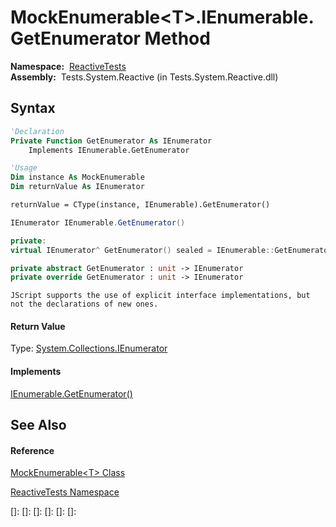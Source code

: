 # MockEnumerable\<T\>.IEnumerable.GetEnumerator Method

**Namespace:**  [ReactiveTests](ReactiveTests\ReactiveTests.md)  
**Assembly:**  Tests.System.Reactive (in Tests.System.Reactive.dll)

## Syntax

```vb
'Declaration
Private Function GetEnumerator As IEnumerator
    Implements IEnumerable.GetEnumerator
```

```vb
'Usage
Dim instance As MockEnumerable
Dim returnValue As IEnumerator

returnValue = CType(instance, IEnumerable).GetEnumerator()
```

```csharp
IEnumerator IEnumerable.GetEnumerator()
```

```c++
private:
virtual IEnumerator^ GetEnumerator() sealed = IEnumerable::GetEnumerator
```

```fsharp
private abstract GetEnumerator : unit -> IEnumerator 
private override GetEnumerator : unit -> IEnumerator 
```

```jscript
JScript supports the use of explicit interface implementations, but not the declarations of new ones.
```

#### Return Value

Type: [System.Collections.IEnumerator](https://msdn.microsoft.com/en-us/library/1t2267t6)

#### Implements

[IEnumerable.GetEnumerator()](https://msdn.microsoft.com/en-us/library/5zae5365)

## See Also

#### Reference

[MockEnumerable\<T\> Class](MockEnumerable\MockEnumerable(T).md)

[ReactiveTests Namespace](ReactiveTests\ReactiveTests.md)

[]: 
[]: 
[]: 
[]: 
[]: 
[]: 
